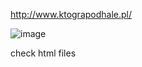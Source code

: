 http://www.ktograpodhale.pl/

![image](https://github.com/user-attachments/assets/13304205-fc74-4f41-9517-2f573a9ceaec)

check html files
